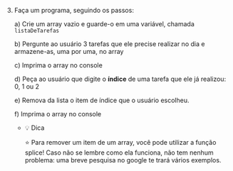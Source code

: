 3. Faça um programa, seguindo os passos:
    
    a) Crie um array vazio e guarde-o em uma variável, chamada `listaDeTarefas`
    
    b) Pergunte ao usuário 3 tarefas que ele precise realizar no dia e armazene-as, uma por uma, no array
    
    c) Imprima o array no console
    
    d) Peça ao usuário que digite o **índice** de uma tarefa que ele já realizou: 0, 1 ou 2 
    
    e) Remova da lista o item de índice que o usuário escolheu.
    
    f) Imprima o array no console
    
    - 💡  Dica
        
        <aside>
        ⭐ Para remover um item de um array, você pode utilizar a função splice!
        Caso não se lembre como ela funciona, não tem nenhum problema: uma breve pesquisa no google te trará vários exemplos.
        
        </aside>